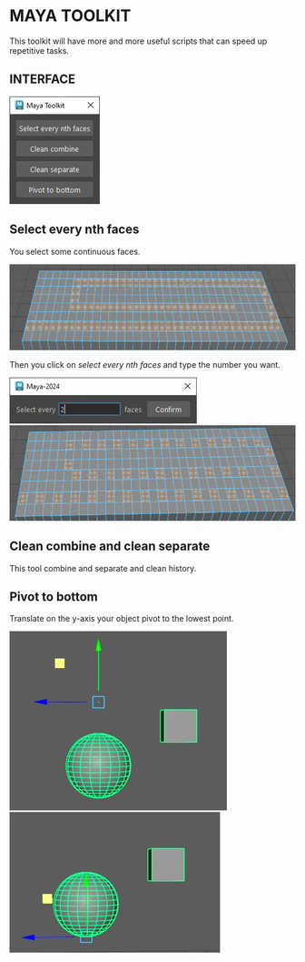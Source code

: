 # MAYA TOOLKIT

This toolkit will have more and more useful scripts that can speed up repetitive tasks.

## INTERFACE

![interface](./readme/interface.jpg)

## Select every nth faces

You select some continuous faces.

![](./readme/select_faces.jpg)

Then you click on *select every nth faces* and type the number you want.

![](./readme/select_every.jpg)
![](./readme/checker_deselect.jpg)

## Clean combine and clean separate

This tool combine and separate and clean history.

## Pivot to bottom

Translate on the y-axis your object pivot to the lowest point.

![](./readme/pivot_middle.jpg)
![](./readme/pivot_bottom.jpg)

